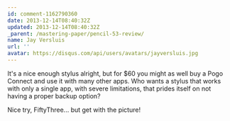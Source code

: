 ```yaml
---
id: comment-1162790360
date: 2013-12-14T08:40:32Z
updated: 2013-12-14T08:40:32Z
_parent: /mastering-paper/pencil-53-review/
name: Jay Versluis
url: ''
avatar: https://disqus.com/api/users/avatars/jayversluis.jpg
---
```


It's a nice enough stylus alright, but for \$60 you might as well buy a Pogo
Connect and use it with many other apps. Who wants a stylus that works with only
a single app, with severe limitations, that prides itself on not having a proper
backup option?

Nice try, FiftyThree... but get with the picture!

